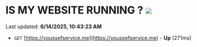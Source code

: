 # IS MY WEBSITE RUNNING ? [![](https://img.shields.io/static/v1?label=Sponsor&message=%E2%9D%A4&logo=GitHub&color=%23fe8e86)](https://github.com/sponsors/Youssef-Lehmam)

Last updated: **6/14/2025, 10:43:23 AM**

- `GET` [https://youssefservice.me](https://youssefservice.me) - **Up** (271ms)
